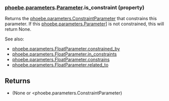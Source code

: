### [phoebe](phoebe.md).[parameters](phoebe.parameters.md).[Parameter](phoebe.parameters.Parameter.md).is_constraint (property)




Returns the [phoebe.parameters.ConstraintParameter](phoebe.parameters.ConstraintParameter.md) that constrains
this parameter.  If this [phoebe.parameters.Parameter](phoebe.parameters.Parameter.md)] is not
constrained, this will return None.

See also:
* [phoebe.parameters.FloatParameter.constrained_by](phoebe.parameters.FloatParameter.constrained_by.md)
* [phoebe.parameters.FloatParameter.in_constraints](phoebe.parameters.FloatParameter.in_constraints.md)
* [phoebe.parameters.FloatParameter.constrains](phoebe.parameters.FloatParameter.constrains.md)
* [phoebe.parameters.FloatParameter.related_to](phoebe.parameters.FloatParameter.related_to.md)

Returns
-------
* (None or &lt;phoebe.parameters.ConstraintParameter)

